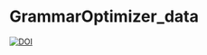 # GrammarOptimizer_data

[![DOI](https://zenodo.org/badge/587609558.svg)](https://zenodo.org/badge/latestdoi/587609558)
